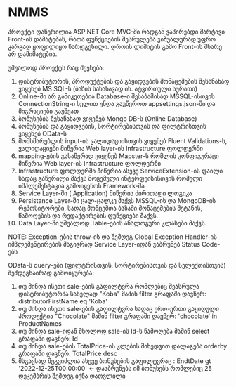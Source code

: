 # NMMS

პროექტი დაწერილია ASP.NET Core MVC-ში რადგან ვაპირებდი მარტივი Front-ის დამატებას, რათა ფუნქციების შესრულება ვიზუალურად უფრო კარგად ყოფილიყო წარდგენილი.
დროის ლიმიტის გამო Front-ის მხარე არ დამიმატებია.

უშუალოდ პროექტს რაც შეეხება:
1.  დისტრიბუტორის, პროდუქტების და გაყიდვების მონაცემების შესანახად ვიყენებ MS SQL-ს (ბაზის სანახავად იხ. ატვირთული სურათი)
2.  Online-ში არ გამიკეთებია Database-ი შესაბამისად MSSQL-ისთვის ConnectionString-ი ხელით უნდა გაუწეროთ appsettings.json-ში და მიგრაციები გაუშვათ
3.  ბონუსების შესანახად ვიყენებ Mongo DB-ს (Online Database)
4.  ბონუსების და გაყიდვების, სორტირებისთვის და ფილტრისთვის ვიყენებ OData-ს
5.  მომხმარებლის input-ის ვალიდაციისთვის ვიყენებ Fluent Validations-ს, ვალიდაციები მიწერია Web layer-ის Infrastructure ფოლდერში
6.  mapping-ების გასაწერად ვიყენებ Mapster-ს რომლის კონფიგურაცი მიწერია Web layer-ის Infrastructure ფოლდერში
7.  Infrastructure ფოლდერში მიწერია ასევე ServiceExtension-ის ფაილი სადაც გაწერილი მაქვს მოცემული ინტერფეისისთვის რომელი იმპლემენტაცია გამოიყენოს Framework-მა
8.  Service Layer-ში (.Application) მიწერია ძირითადი ლოგიკა
9.  Persistance Layer-ში ცალ-ცალკე მაქვს MSSQL-ის და MongoDB-ის რეპოსიტორები, სადაც მონცემთა ბაზაში მონაცემების შეტანის, წამოღების და რედაქტირების ფუნქციები მაქვს.
10. Data Layer-ში უშუალოდ Table-ების ანალოგური კლასები მაქვს.

NOTE: Exception-ების throw-ის და შემდეგ Global Exception Handler-ის იმპლემენტირების მაგივრად Service Layer-იდან ვაბრუნებ Status Code-ებს

OData-ს query-ები (ფილტრისთვის, სორტირებისთვის და სელექთისთვის) შემდეგნაირად გამოიყურება:
1. თუ მინდა ისეთი sale-ების გაფილტვრა რომლებიც შეასრულა დისტრიბუტორმა სახელად "Koba" მაშინ filter გრაფაში დავწერ: distributorFirstName eq 'Koba'
2. თუ მინდა ისეთი sale-ების გაფილტვრა სადაც ერთ-ერთი გაყიდული პროდუქტია "Chocolate" მაშინ filter გრაფაში დავწერ: 'chocolate' in ProductNames
3. თუ მინდა sale-იდან მხოლოდ sale-ის Id-ს წამოღება მაშინ select გრაფაში დავწერ: Id 
4. თუ მინდა sale-ების TotalPrice-ის კლების მიხედვით დალაგება orderby გრაფაში დავწერ: TotalPrice desc
5. მსგავსად შეგვიძლია ასევე ბონუსების გაფილტვრაც : EndtDate gt '2022-12-25T00:00:00' <- დააბრუნებს იმ ბონუსებს რომლებიც 25 დეკემბრის შემდეგ იქნა დათვლილი
